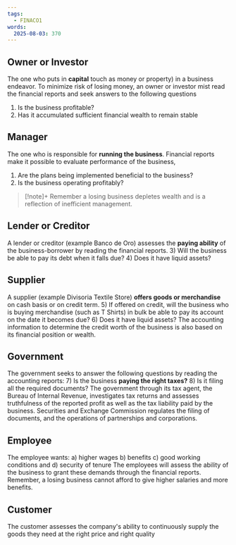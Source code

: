 ```yaml
---
tags:
  - FINACO1
words:
  2025-08-03: 370
---
```


## Owner or Investor
The one who puts in **capital** touch as money or property) in a business endeavor. To minimize risk of losing money, an owner or investor mist read the financial reports and seek answers to the following questions
1. Is the business profitable?
2. Has it accumulated sufficient financial wealth to remain stable
## Manager
The one who is responsible for **running the business**. Financial reports make it possible to evaluate performance of the business,
1) Are the plans being implemented beneficial to the business?
2) Is the business operating profitably?

> [!note]+
> Remember a losing business depletes wealth and is a reflection of inefficient management.

## Lender or Creditor
A lender or creditor (example Banco de Oro) assesses the **paying ability** of the business-borrower by reading the financial reports.
3) Will the business be able to pay its debt when it falls due?
4) Does it have liquid assets?
## Supplier
A supplier (example Divisoria Textile Store) **offers goods or merchandise** on cash basis or on credit term.
5) If offered on credit, will the business who is buying merchandise (such as T Shirts) in bulk be able to pay its account on the date it becomes due?
6) Does it have liquid assets?
The accounting information to determine the credit worth of the business is also based on its financial position or wealth.

## Government
The government seeks to answer the following questions by reading the accounting reports:
7) Is the business **paying the right taxes?**
8) Is it filing all the required documents?
The government through its tax agent, the Bureau of Internal Revenue, investigates tax returns and assesses truthfulness of the reported profit as well as the tax liability paid by the business.
Securities and Exchange Commission regulates the filing of documents, and the operations of partnerships and corporations.

## Employee
The employee wants:
a) higher wages 
b) benefits c) good working conditions and d) security
of tenure
The employees will assess the ability of the business to grant these demands through the financial reports. Remember, a losing business cannot afford to give higher salaries and more benefits.

## Customer
The customer assesses the company's ability to continuously supply the goods they need at the right price and right quality